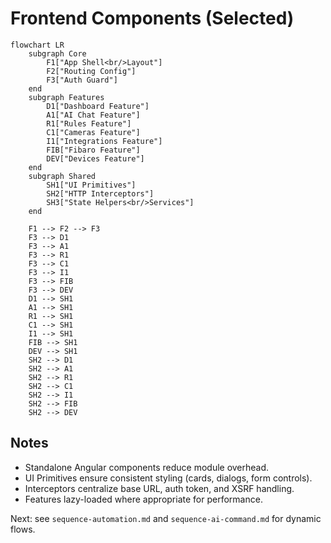 # Frontend Components (Selected)

```mermaid
flowchart LR
    subgraph Core
        F1["App Shell<br/>Layout"]
        F2["Routing Config"]
        F3["Auth Guard"]
    end
    subgraph Features
        D1["Dashboard Feature"]
        A1["AI Chat Feature"]
        R1["Rules Feature"]
        C1["Cameras Feature"]
        I1["Integrations Feature"]
        FIB["Fibaro Feature"]
        DEV["Devices Feature"]
    end
    subgraph Shared
        SH1["UI Primitives"]
        SH2["HTTP Interceptors"]
        SH3["State Helpers<br/>Services"]
    end

    F1 --> F2 --> F3
    F3 --> D1
    F3 --> A1
    F3 --> R1
    F3 --> C1
    F3 --> I1
    F3 --> FIB
    F3 --> DEV
    D1 --> SH1
    A1 --> SH1
    R1 --> SH1
    C1 --> SH1
    I1 --> SH1
    FIB --> SH1
    DEV --> SH1
    SH2 --> D1
    SH2 --> A1
    SH2 --> R1
    SH2 --> C1
    SH2 --> I1
    SH2 --> FIB
    SH2 --> DEV
```

## Notes
- Standalone Angular components reduce module overhead.
- UI Primitives ensure consistent styling (cards, dialogs, form controls).
- Interceptors centralize base URL, auth token, and XSRF handling.
- Features lazy-loaded where appropriate for performance.

Next: see `sequence-automation.md` and `sequence-ai-command.md` for dynamic flows.
